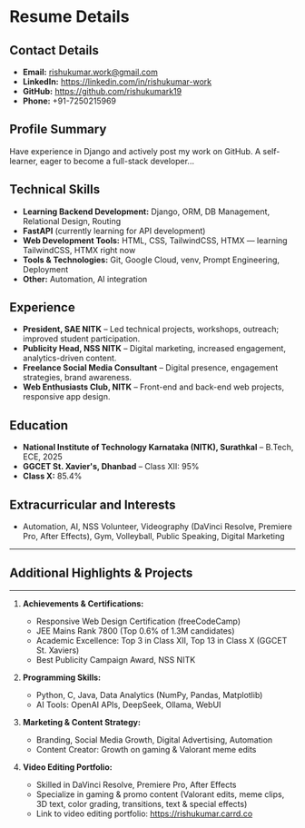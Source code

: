 # Resume Details
## Contact Details
- **Email:** rishukumar.work@gmail.com
- **LinkedIn:** https://linkedin.com/in/rishukumar-work
- **GitHub:** https://github.com/rishukumark19
- **Phone:** +91-7250215969
## Profile Summary
Have experience in Django and actively post my work on GitHub. A self-learner, eager to become a full-stack developer...
## Technical Skills
- **Learning Backend Development:** Django, ORM, DB Management, Relational Design, Routing
- **FastAPI** (currently learning for API development)
- **Web Development Tools:** HTML, CSS, TailwindCSS, HTMX — learning TailwindCSS, HTMX right now
- **Tools & Technologies:** Git, Google Cloud, venv, Prompt Engineering, Deployment
- **Other:** Automation, AI integration
## Experience
- **President, SAE NITK** – Led technical projects, workshops, outreach; improved student participation.
- **Publicity Head, NSS NITK** – Digital marketing, increased engagement, analytics-driven content.
- **Freelance Social Media Consultant** – Digital presence, engagement strategies, brand awareness.
- **Web Enthusiasts Club, NITK** – Front-end and back-end web projects, responsive app design.
## Education
- **National Institute of Technology Karnataka (NITK), Surathkal** – B.Tech, ECE, 2025
- **GGCET St. Xavier's, Dhanbad** – Class XII: 95%
- **Class X:** 85.4%
## Extracurricular and Interests
- Automation, AI, NSS Volunteer, Videography (DaVinci Resolve, Premiere Pro, After Effects), Gym, Volleyball, Public Speaking, Digital Marketing

---
## Additional Highlights & Projects
---

1. **Achievements & Certifications:**
   - Responsive Web Design Certification (freeCodeCamp)
   - JEE Mains Rank 7800 (Top 0.6% of 1.3M candidates)
   - Academic Excellence: Top 3 in Class XII, Top 13 in Class X (GGCET St. Xaviers)
   - Best Publicity Campaign Award, NSS NITK

2. **Programming Skills:**
   - Python, C, Java, Data Analytics (NumPy, Pandas, Matplotlib)
   - AI Tools: OpenAI APIs, DeepSeek, Ollama, WebUI

3. **Marketing & Content Strategy:**
   - Branding, Social Media Growth, Digital Advertising, Automation
   - Content Creator: Growth on gaming & Valorant meme edits

4. **Video Editing Portfolio:**
   - Skilled in DaVinci Resolve, Premiere Pro, After Effects
   - Specialize in gaming & promo content (Valorant edits, meme clips, 3D text, color grading, transitions, text & special effects)
   - Link to video editing portfolio: https://rishukumar.carrd.co
